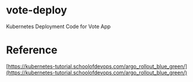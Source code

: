 # vote-deploy
Kubernetes Deployment Code for Vote App

# Reference

[https://kubernetes-tutorial.schoolofdevops.com/argo_rollout_blue_green/](https://kubernetes-tutorial.schoolofdevops.com/argo_rollout_blue_green/)
